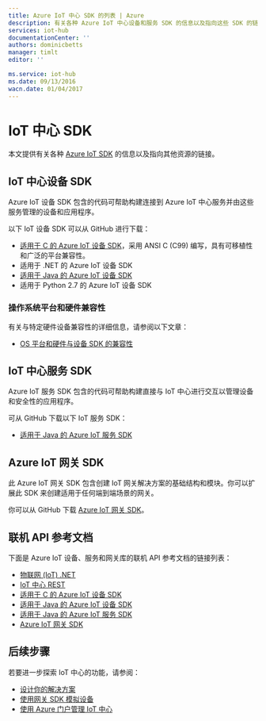 ```yaml
---
title: Azure IoT 中心 SDK 的列表 | Azure
description: 有关各种 Azure IoT 中心设备和服务 SDK 的信息以及指向这些 SDK 的链接。
services: iot-hub
documentationCenter: ''
authors: dominicbetts
manager: timlt
editor: ''

ms.service: iot-hub
ms.date: 09/13/2016
wacn.date: 01/04/2017
---
```


# IoT 中心 SDK

本文提供有关各种 [Azure IoT SDK][] 的信息以及指向其他资源的链接。

## IoT 中心设备 SDK

Azure IoT 设备 SDK 包含的代码可帮助构建连接到 Azure IoT 中心服务并由这些服务管理的设备和应用程序。

以下 IoT 设备 SDK 可以从 GitHub 进行下载：

- [适用于 C 的 Azure IoT 设备 SDK][]，采用 ANSI C (C99) 编写，具有可移植性和广泛的平台兼容性。
- 适用于 .NET 的 Azure IoT 设备 SDK
- [适用于 Java 的 Azure IoT 设备 SDK][]
- 适用于 Python 2.7 的 Azure IoT 设备 SDK

### 操作系统平台和硬件兼容性

有关与特定硬件设备兼容性的详细信息，请参阅以下文章：

- [OS 平台和硬件与设备 SDK 的兼容性][OS Platforms and hardware compatibility]

## IoT 中心服务 SDK

Azure IoT 服务 SDK 包含的代码可帮助构建直接与 IoT 中心进行交互以管理设备和安全性的应用程序。

可从 GitHub 下载以下 IoT 服务 SDK：

- [适用于 Java 的 Azure IoT 服务 SDK][]

## Azure IoT 网关 SDK

此 Azure IoT 网关 SDK 包含创建 IoT 网关解决方案的基础结构和模块。你可以扩展此 SDK 来创建适用于任何端到端场景的网关。

你可以从 GitHub 下载 [Azure IoT 网关 SDK][]。

## 联机 API 参考文档

下面是 Azure IoT 设备、服务和网关库的联机 API 参考文档的链接列表：

- [物联网 (IoT) .NET][]
- [IoT 中心 REST][]
- [适用于 C 的 Azure IoT 设备 SDK][]
- [适用于 Java 的 Azure IoT 设备 SDK][]
- [适用于 Java 的 Azure IoT 服务 SDK][]
- [Azure IoT 网关 SDK][]

## 后续步骤

若要进一步探索 IoT 中心的功能，请参阅：

- [设计你的解决方案][lnk-design]
- [使用网关 SDK 模拟设备][lnk-gateway]
- [使用 Azure 门户管理 IoT 中心][lnk-portal]

[Azure IoT SDK]: https://github.com/Azure/azure-iot-sdks/blob/master/readme.md
[适用于 C 的 Azure IoT 设备 SDK]: https://github.com/Azure/azure-iot-sdks/blob/master/c/readme.md
[适用于 .NET 的 Azure IoT 设备 SDK]: https://github.com/Azure/azure-iot-sdks/blob/master/csharp/device/readme.md
[适用于 Java 的 Azure IoT 设备 SDK]: https://github.com/Azure/azure-iot-sdks/blob/master/java/device/readme.md
[适用于 Java 的 Azure IoT 服务 SDK]: https://github.com/Azure/azure-iot-sdks/blob/master/java/service/readme.md
[适用于 Node.js 的 Azure IoT 设备 SDK]: https://github.com/Azure/azure-iot-sdks/blob/master/node/device/readme.md
[适用于 Node.js 的 Azure IoT 服务 SDK]: https://github.com/Azure/azure-iot-sdks/blob/master/node/service/README.md
[适用于 Python 2.7 的 Azure IoT 设备 SDK]: https://github.com/Azure/azure-iot-sdks/blob/master/python/device/readme.md
[OS Platforms and hardware compatibility]: ./iot-hub-tested-configurations.md

[Azure IoT Gateway SDK]: https://github.com/Azure/azure-iot-gateway-sdk/blob/master/README.md

[物联网 (IoT) .NET]: https://msdn.microsoft.com/zh-cn/library/mt488521.aspx
[适用于 C 的 Azure IoT 设备 SDK]: http://azure.github.io/azure-iot-sdks/c/api_reference/index.html
[适用于 Java 的 Azure IoT 设备 SDK]: http://azure.github.io/azure-iot-sdks/java/device/api_reference/index.html
[适用于 Node.js 的 Azure IoT 设备 SDK]: http://azure.github.io/azure-iot-sdks/node/api_reference/azure-iot-device/1.0.3/index.html
[IoT 中心 REST]: https://msdn.microsoft.com/zh-cn/library/mt548492.aspx
[适用于 Java 的 Azure IoT 服务 SDK]: http://azure.github.io/azure-iot-sdks/java/service/api_reference/index.html
[适用于 Node.js 的 Azure IoT 服务 SDK]: http://azure.github.io/azure-iot-sdks/node/api_reference/azure-iothub/1.0.3/index.html
[Azure IoT 网关 SDK]: http://azure.github.io/azure-iot-gateway-sdk/api_reference/c/html/
[lnk-design]: ./iot-hub-guidance.md
[lnk-gateway]: ./iot-hub-linux-gateway-sdk-simulated-device.md
[lnk-portal]: ./iot-hub-manage-through-portal.md

<!---HONumber=Mooncake_Quality_Review_1230_2016-->